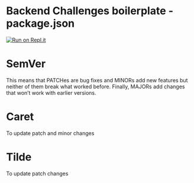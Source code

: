 # Backend Challenges boilerplate - package.json
[![Run on Repl.it](https://repl.it/badge/github/freeCodeCamp/boilerplate-npm)](https://repl.it/github/freeCodeCamp/boilerplate-npm)

# SemVer
This means that PATCHes are bug fixes and MINORs add new features but neither of them break what worked before. Finally, MAJORs add changes that won’t work with earlier versions.

# Caret
To update patch and minor changes

# Tilde
To update patch changes
